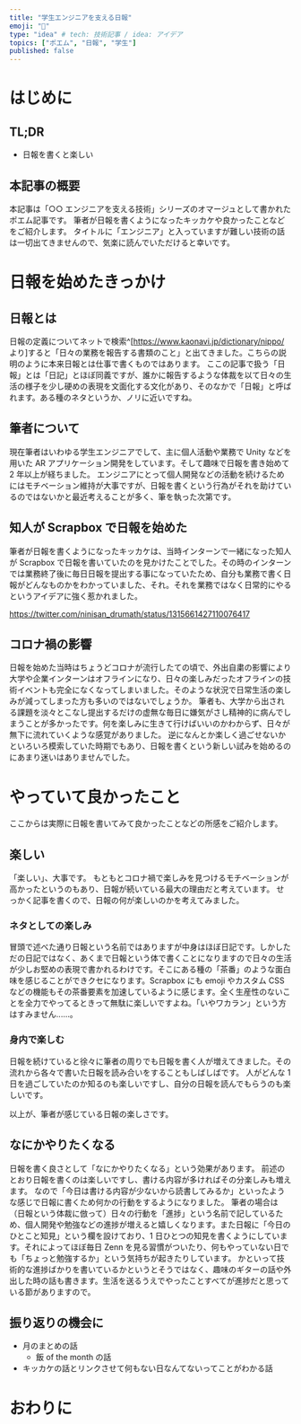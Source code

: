 ```yaml
---
title: "学生エンジニアを支える日報"
emoji: "🌮"
type: "idea" # tech: 技術記事 / idea: アイデア
topics: ["ポエム", "日報", "学生"]
published: false
---
```


# はじめに

## TL;DR

- 日報を書くと楽しい

## 本記事の概要

<!-- textlint-disable -->

本記事は「○○ エンジニアを支える技術」シリーズのオマージュとして書かれたポエム記事です。
筆者が日報を書くようになったキッカケや良かったことなどをご紹介します。
タイトルに「エンジニア」と入っていますが難しい技術の話は一切出てきませんので、気楽に読んでいただけると幸いです。

<!-- textlint-enable -->

# 日報を始めたきっかけ

## 日報とは

日報の定義についてネットで検索^[https://www.kaonavi.jp/dictionary/nippo/ より]すると「日々の業務を報告する書類のこと」と出てきました。こちらの説明のように本来日報とは仕事で書くものではあります。
ここの記事で扱う「日報」とは「日記」とほぼ同義ですが、誰かに報告するような体裁を以て日々の生活の様子を少し硬めの表現を文面化する文化があり、そのなかで「日報」と呼ばれます。ある種のネタというか、ノリに近いですね。

## 筆者について

現在筆者はいわゆる学生エンジニアでして、主に個人活動や業務で Unity などを用いた AR アプリケーション開発をしています。そして趣味で日報を書き始めて 2 年以上が経ちました。
エンジニアにとって個人開発などの活動を続けるためにはモチベーション維持が大事ですが、日報を書くという行為がそれを助けているのではないかと最近考えることが多く、筆を執った次第です。

## 知人が Scrapbox で日報を始めた

筆者が日報を書くようになったキッカケは、当時インターンで一緒になった知人が Scrapbox で日報を書いていたのを見かけたことでした。その時のインターンでは業務終了後に毎日日報を提出する事になっていたため、自分も業務で書く日報がどんなものかをわかっていました、それ。それを業務ではなく日常的にやるというアイデアに強く惹かれました。

https://twitter.com/ninisan_drumath/status/1315661427110076417

## コロナ禍の影響

日報を始めた当時はちょうどコロナが流行したての頃で、外出自粛の影響により大学や企業インターンはオフラインになり、日々の楽しみだったオフラインの技術イベントも完全になくなってしまいました。そのような状況で日常生活の楽しみが減ってしまった方も多いのではないでしょうか。
筆者も、大学から出される課題を淡々とこなし提出するだけの虚無な毎日に嫌気がさし精神的に病んでしまうことが多かったです。何を楽しみに生きて行けばいいのかわからず、日々が無下に流れていくような感覚がありました。
逆になんとか楽しく過ごせないかといろいろ模索していた時期でもあり、日報を書くという新しい試みを始めるのにあまり迷いはありませんでした。

# やっていて良かったこと

ここからは実際に日報を書いてみて良かったことなどの所感をご紹介します。

## 楽しい

「楽しい」、大事です。
もともとコロナ禍で楽しみを見つけるモチベーションが高かったというのもあり、日報が続いている最大の理由だと考えています。
せっかく記事を書くので、日報の何が楽しいのかを考えてみました。

### ネタとしての楽しみ

冒頭で述べた通り日報という名前ではありますが中身はほぼ日記です。しかしただの日記ではなく、あくまで日報という体で書くことになりますので日々の生活が少しお堅めの表現で書かれるわけです。そこにある種の「茶番」のような面白味を感じることができクセになります。Scrapbox にも emoji やカスタム CSS などの機能もその茶番要素を加速しているように感じます。全く生産性のないことを全力でやってるときって無駄に楽しいですよね。「いやワカラン」という方はすみません......。

### 身内で楽しむ

日報を続けていると徐々に筆者の周りでも日報を書く人が増えてきました。その流れから各々で書いた日報を読み合いをすることもしばしばです。
人がどんな 1 日を過ごしていたのか知るのも楽しいですし、自分の日報を読んでもらうのも楽しいです。

以上が、筆者が感じている日報の楽しさです。

## なにかやりたくなる

日報を書く良さとして「なにかやりたくなる」という効果があります。
前述のとおり日報を書くのは楽しいですし、書ける内容が多ければその分楽しみも増えます。
なので「今日は書ける内容が少ないから読書してみるか」といったような感じで日報に書くため何かの行動をするようになりました。
筆者の場合は（日報という体裁に倣って）日々の行動を「進捗」という名前で記しているため、個人開発や勉強などの進捗が増えると嬉しくなります。また日報に「今日のひとこと知見」という欄を設けており、1 日ひとつの知見を書くようにしています。それによってほぼ毎日 Zenn を見る習慣がついたり、何もやっていない日でも「ちょっと勉強するか」という気持ちが起きたりしています。
かといって技術的な進捗ばかりを書いているかというとそうではなく、趣味のギターの話や外出した時の話も書きます。生活を送るうえでやったことすべてが進捗だと思っている節がありますので。

## 振り返りの機会に

- 月のまとめの話
  - 飯 of the month の話
- キッカケの話とリンクさせて何もない日なんてないってことがわかる話

# おわりに
